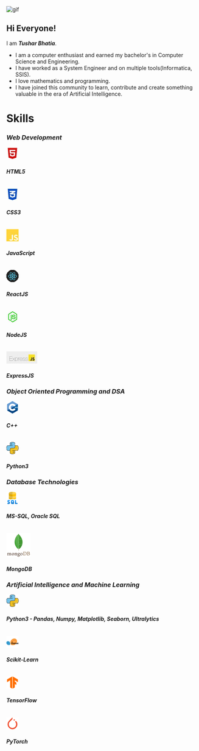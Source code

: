 ![gif](https://media3.giphy.com/media/v1.Y2lkPTc5MGI3NjExOGJtaDU2ejNxZHh0NXM5cXVhM2NuZjN3dmJ4NTRuajZ4YzdtdzEzbyZlcD12MV9pbnRlcm5hbF9naWZfYnlfaWQmY3Q9Zw/RbDKaczqWovIugyJmW/giphy.gif)
<h2>Hi Everyone!</h2>
I am <em><strong>Tushar Bhatia</strong></em>. 

<ul>
  <li>I am a computer enthusiast and earned my bachelor's in Computer Science and Engineering.</li>
  <li>I have worked as a System Engineer and on multiple tools(Informatica, SSIS).</li>
  <li>I love mathematics and programming.</li>
  <li>I have joined this community to learn, contribute and create something valuable in the era of Artificial Intelligence. </li>
</ul>

<h1>Skills</h1>

<h3><em>Web Development</em></h3>

![html](html.JPG) <h4><em>HTML5</em></h4> <br>
![css](css.JPG) <h4><em>CSS3</em></h4> <br>
![JavaScript](js.JPG) <h4><em>JavaScript</em></h4> <br>
![react](react.gif) <h4><em>ReactJS</em></h4> <br>
![NodeJs](nodejs.JPG) <h4><em>NodeJS</em></h4> <br>
![express](express.JPG) <h4><em>ExpressJS</em></h4> 

<h3><em>Object Oriented Programming and DSA</em></h3>

![c++](c-.png) <h4><em>C++</em></h4> <br>
![python](python.png) <h4><em>Python3</em></h4>

<h3><em>Database Technologies</em></h3>

![sql](sql.png) <h4><em>MS-SQL, Oracle SQL</em></h4> <br>
![mongodb](mongodb.svg) <h4><em>MongoDB</em></h4> 

<h3><em>Artificial Intelligence and Machine Learning</em></h3>

![python](python.png) <h4><em>Python3 - Pandas, Numpy, Matplotlib, Seaborn, Ultralytics</em></h4> <br>
![scikit-learn](scikit-learn.png) <h4><em>Scikit-Learn</em></h4> <br>
![tensorFlow](TensorFlow.png) <h4><em>TensorFlow</em></h4> <br>
![pyTorch](PyTorch.png) <h4><em>PyTorch</em></h4> <br>
 


<!---
tusharx0809/tusharx0809 is a ✨ particular ✨ repository because its `README.md` (this file) appears on your GitHub profile.
You can click the Preview link to take a look at your changes.
--->
